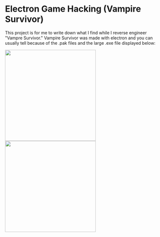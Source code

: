 
# Electron Game Hacking (Vampire Survivor)


This project is for me to write down what I find while I reverse engineer "Vampre Survivor." Vampire Survivor was made with electron and you can usually tell because of the .pak files and the large .exe file displayed below:


<img width="300px" src="https://imgur.com/tXSL9Pw">
<img width="300px" src="https://imgur.com/5MQWdTo">
